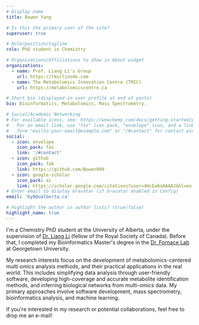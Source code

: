 ```yaml
---
# Display name
title: Bowen Yang

# Is this the primary user of the site?
superuser: true

# Role/position/tagline
role: PhD student in Chemistry

# Organizations/Affiliations to show in About widget
organizations:
  - name: Prof. Liang Li's Group 
    url: https://tmiclinode.com
  - name: The Metabolomics Innovation Centre (TMIC)
    url: https://metabolomicscentre.ca

# Short bio (displayed in user profile at end of posts)
bio: Bioinformatics, Metabolomics, Mass Spectrometry.

# Social/Academic Networking
# For available icons, see: https://wowchemy.com/docs/getting-started/page-builder/#icons
#   For an email link, use "fas" icon pack, "envelope" icon, and a link in the
#   form "mailto:your-email@example.com" or "/#contact" for contact widget.
social:
  - icon: envelope
    icon_pack: fas
    link: '/#contact'
  - icon: github
    icon_pack: fab
    link: https://github.com/Bowen999
  - icon: google-scholar
    icon_pack: ai
    link: https://scholar.google.com/citations?user=4HcEa6oAAAAJ&hl=en
# Enter email to display Gravatar (if Gravatar enabled in Config)
email: 'by8@ualberta.ca'

# Highlight the author in author lists? (true/false)
highlight_name: true
---
```

I'm a Chemistry PhD student at the University of Alberta, under the supervision of [Dr. Liang Li](https://spaces.facsci.ualberta.ca/liweb/prof-liang-li/) (fellow of the Royal Society of Canada). Before that, I completed my Bioinformatics Master's degree in the [Dr. Fornace Lab](https://fornacelab.georgetown.edu) at Georgetown University.  

My research interests focus on the development of metabolomics-centered multi omics analysis methods, and their practical applications in the real world. This includes simplifying data analysis through user-friendly software, developing high-coverage and accurate metabolite identification methods, and inferring biological networks from multi-omics data. My primary approaches involve software development, mass spectrometry, bioinformatics analysis, and machine learning.

If you're interested in my research or potential collaborations, feel free to drop me an e-mail!

